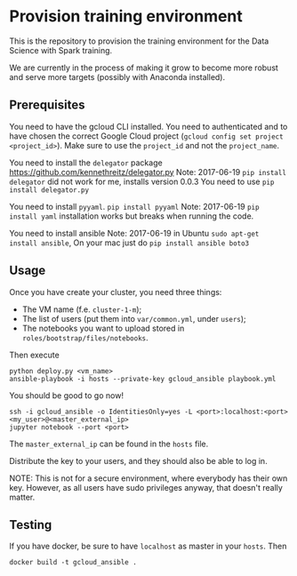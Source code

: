 # Provision training environment

This is the repository to provision the training environment for the Data Science with Spark
training.

We are currently in the process of making it grow to become more robust and serve more targets
(possibly with Anaconda installed).

## Prerequisites

You need to have the gcloud CLI installed. You need to authenticated and to have chosen the correct
Google Cloud project (`gcloud config set project <project_id>`). Make sure to use the `project_id` and not the `project_name`.

You need to install the `delegator` package https://github.com/kennethreitz/delegator.py 
Note: 2017-06-19 `pip install delegator` did not work for me, installs version 0.0.3 You need to use `pip install delegator.py`

You need to install `pyyaml`. `pip install pyyaml`
Note: 2017-06-19 `pip install yaml` installation works but breaks when running the code.

You need to install ansible
Note: 2017-06-19 in Ubuntu `sudo apt-get install ansible`, On your mac just do `pip install ansible boto3`

## Usage

Once you have create your cluster, you need three things:

- The VM name (f.e. `cluster-1-m`);
- The list of users (put them into `var/common.yml`, under `users`);
- The notebooks you want to upload stored in `roles/bootstrap/files/notebooks`.

Then execute

```
python deploy.py <vm_name>
ansible-playbook -i hosts --private-key gcloud_ansible playbook.yml
```

You should be good to go now!

```
ssh -i gcloud_ansible -o IdentitiesOnly=yes -L <port>:localhost:<port> <my_user>@<master_external_ip>
jupyter notebook --port <port>
```

The `master_external_ip` can be found in the `hosts` file.

Distribute the key to your users, and they should also be able to log in.



NOTE: This is not for a secure environment, where everybody has their own key. However, as all users
have sudo privileges anyway, that doesn't really matter.


## Testing

If you have docker, be sure to have `localhost` as master in your `hosts`. Then

```
docker build -t gcloud_ansible .
```
